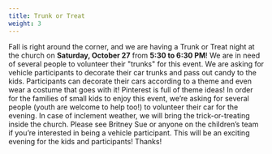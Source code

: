 ```yaml
---
title: Trunk or Treat
weight: 3
---
```


Fall is right around the corner, and we are having a Trunk or Treat night at the church on **Saturday, October 27** from **5:30 to 6:30 PM**!  We are in need of several people to volunteer their "trunks" for this event.  We are asking for vehicle participants to decorate their car trunks and pass out candy to the kids.  Participants can decorate their cars according to a theme and even wear a costume that goes with it!  Pinterest is full of theme ideas!  In order for the families of small kids to enjoy this event, we’re asking for several people (youth are welcome to help too!) to volunteer their car for the evening.  In case of inclement weather, we will bring the trick-or-treating inside the church.  Please see Britney Sue or anyone on the children’s team if you’re interested in being a vehicle participant.  This will be an exciting evening for the kids and participants!  Thanks!